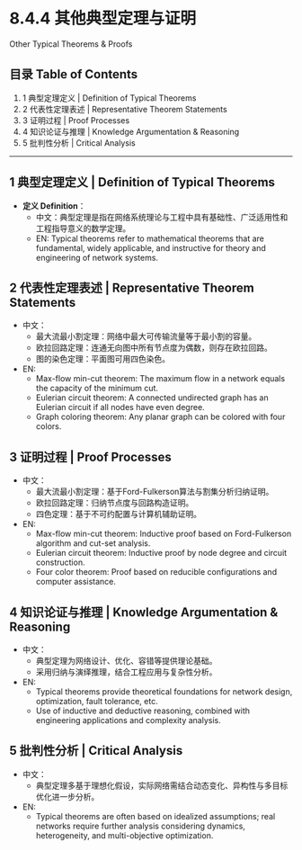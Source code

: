 # 8.4.4 其他典型定理与证明

Other Typical Theorems & Proofs

## 目录 Table of Contents

1. 1 典型定理定义 | Definition of Typical Theorems
2. 2 代表性定理表述 | Representative Theorem Statements
3. 3 证明过程 | Proof Processes
4. 4 知识论证与推理 | Knowledge Argumentation & Reasoning
5. 5 批判性分析 | Critical Analysis

---

## 1 典型定理定义 | Definition of Typical Theorems

- **定义 Definition**：
  - 中文：典型定理是指在网络系统理论与工程中具有基础性、广泛适用性和工程指导意义的数学定理。
  - EN: Typical theorems refer to mathematical theorems that are fundamental, widely applicable, and instructive for theory and engineering of network systems.

## 2 代表性定理表述 | Representative Theorem Statements

- 中文：
  - 最大流最小割定理：网络中最大可传输流量等于最小割的容量。
  - 欧拉回路定理：连通无向图中所有节点度为偶数，则存在欧拉回路。
  - 图的染色定理：平面图可用四色染色。
- EN:
  - Max-flow min-cut theorem: The maximum flow in a network equals the capacity of the minimum cut.
  - Eulerian circuit theorem: A connected undirected graph has an Eulerian circuit if all nodes have even degree.
  - Graph coloring theorem: Any planar graph can be colored with four colors.

## 3 证明过程 | Proof Processes

- 中文：
  - 最大流最小割定理：基于Ford-Fulkerson算法与割集分析归纳证明。
  - 欧拉回路定理：归纳节点度与回路构造证明。
  - 四色定理：基于不可约配置与计算机辅助证明。
- EN:
  - Max-flow min-cut theorem: Inductive proof based on Ford-Fulkerson algorithm and cut-set analysis.
  - Eulerian circuit theorem: Inductive proof by node degree and circuit construction.
  - Four color theorem: Proof based on reducible configurations and computer assistance.

## 4 知识论证与推理 | Knowledge Argumentation & Reasoning

- 中文：
  - 典型定理为网络设计、优化、容错等提供理论基础。
  - 采用归纳与演绎推理，结合工程应用与复杂性分析。
- EN:
  - Typical theorems provide theoretical foundations for network design, optimization, fault tolerance, etc.
  - Use of inductive and deductive reasoning, combined with engineering applications and complexity analysis.

## 5 批判性分析 | Critical Analysis

- 中文：
  - 典型定理多基于理想化假设，实际网络需结合动态变化、异构性与多目标优化进一步分析。
- EN:
  - Typical theorems are often based on idealized assumptions; real networks require further analysis considering dynamics, heterogeneity, and multi-objective optimization.

